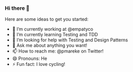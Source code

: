 ### Hi there 👋

Here are some ideas to get you started:

- 🔭 I’m currently working at @empatyco
- 🌱 I’m currently learning Testing and TDD
- 🤔 I’m looking for help with Testing and Design Patterns
- 💬 Ask me about anything you want!
- 📫 How to reach me: @pmareke on Twitter!
- 😄 Pronouns: He
- ⚡ Fun fact: I love cycling!
